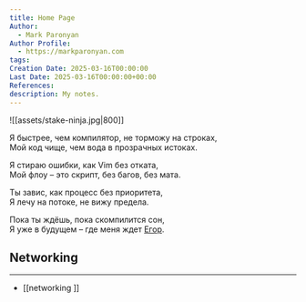 ```yaml
---
title: Home Page
Author:
  - Mark Paronyan
Author Profile:
  - https://markparonyan.com
tags:
Creation Date: 2025-03-16T00:00:00
Last Date: 2025-03-16T00:00:00+00:00
References:
description: My notes.
---
```


![[assets/stake-ninja.jpg|800]]

Я быстрее, чем компилятор, не торможу на строках,
<br>
Мой код чище, чем вода в прозрачных истоках.

Я стираю ошибки, как Vim без отката,
<br>
Мой флоу – это скрипт, без багов, без мата.

Ты завис, как процесс без приоритета,
<br>
Я лечу на потоке, не вижу предела.

Пока ты ждёшь, пока скомпилится сон,
<br>
Я уже в будущем – где меня ждет [Егор](https://yegor256.com).

## Networking

---

- [[networking ]]
